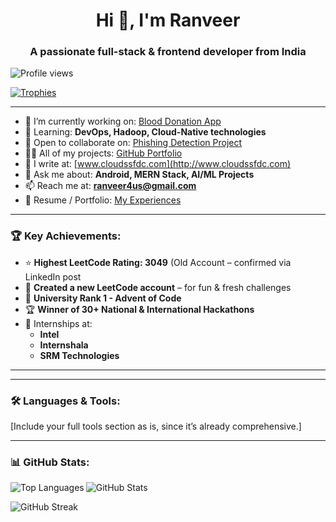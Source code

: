 <h1 align="center">Hi 👋, I'm Ranveer</h1>
<h3 align="center">A passionate full-stack & frontend developer from India</h3>

<p align="left"> 
  <img src="https://komarev.com/ghpvc/?username=blackseashark5&label=Profile%20views&color=0e75b6&style=flat" alt="Profile views" /> 
</p>

<p align="left"> 
  <a href="https://github.com/ryo-ma/github-profile-trophy">
    <img src="https://github-profile-trophy.vercel.app/?username=blackseashark5" alt="Trophies" />
  </a> 
</p>

---

- 🔭 I’m currently working on: [Blood Donation App](https://github.com/blackseashark5/srm-blood-bank)
- 🌱 Learning: **DevOps, Hadoop, Cloud-Native technologies**
- 👯 Open to collaborate on: [Phishing Detection Project](https://github.com/blackseashark5/phishing-detection)
- 👨‍💻 All of my projects: [GitHub Portfolio](https://github.com/blackseashark5)
- 📝 I write at: [www.cloudssfdc.com](http://www.cloudssfdc.com)
- 💬 Ask me about: **Android, MERN Stack, AI/ML Projects**
- 📫 Reach me at: **ranveer4us@gmail.com**
- 📄 Resume / Portfolio: [My Experiences](https://metaphysic-designat.000webhostapp.com/)

---

### 🏆 Key Achievements:

- ⭐ **Highest LeetCode Rating: 3049** (Old Account – confirmed via LinkedIn post
- 🔁 **Created a new LeetCode account** – for fun & fresh challenges
- 🥇 **University Rank 1 - Advent of Code**
- 🏆 **Winner of 30+ National & International Hackathons**
- 💼 Internships at:
  - **Intel**
  - **Internshala**
  - **SRM Technologies**

---

---

### 🛠️ Languages & Tools:
<!-- (Keep your existing detailed tech stack, no changes needed here) -->

[Include your full tools section as is, since it’s already comprehensive.]

---

### 📊 GitHub Stats:

<p>
  <img align="left" src="https://github-readme-stats.vercel.app/api/top-langs?username=blackseashark5&show_icons=true&locale=en&layout=compact" alt="Top Languages" />
</p>

<p>
  <img align="center" src="https://github-readme-stats.vercel.app/api?username=blackseashark5&show_icons=true&locale=en" alt="GitHub Stats" />
</p>

<p>
  <img align="center" src="https://github-readme-streak-stats.herokuapp.com/?user=blackseashark5&" alt="GitHub Streak" />
</p>

